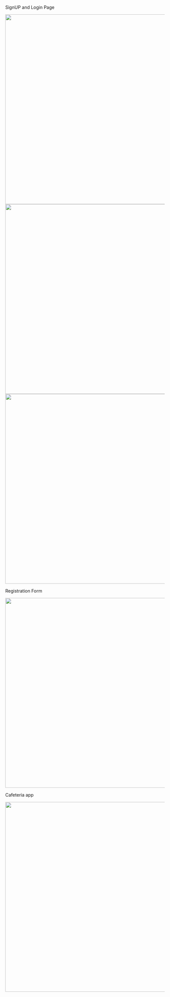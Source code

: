 SignUP and Login Page

<img src="https://github.com/unzilamalik99/YoungDevInternshipProjects/assets/136435499/c72a701c-03da-4c22-a9ac-656e36483d01" width="600">

<img src="https://github.com/unzilamalik99/YoungDevInternshipProjects/assets/136435499/fc1b973d-f417-4246-9d5a-62cb83a4a36a" width="600">

<img src="https://github.com/unzilamalik99/YoungDevInternshipProjects/assets/136435499/4fa88c8b-bc9a-400d-817b-a545a89a405b" width="600">

Registration Form

<img src="https://github.com/unzilamalik99/YoungDevInternshipProjects/assets/136435499/c0163a32-2fa0-42c9-be64-017e86b0a338" width="600">

 Cafeteria app
 
 <img src="https://github.com/unzilamalik99/YoungDevInternshipProjects/assets/136435499/cfdf942e-ff83-47f2-87c9-94c075605bf7" width="600">


